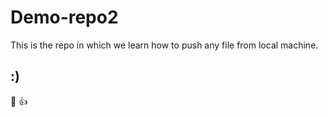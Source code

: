 # Demo-repo2

This is the repo in which we learn how to push any file from local machine.

## :)

💯
👍
